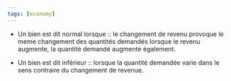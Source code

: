 ```yaml
---
tags: [economy] 
---
```


- Un bien est dit normal lorsque :: le changement de revenu provoque le meme changement des quantités demandés lorsque le revenu augmente, la quantité demandé augmente également.
<!--SR:!2023-03-11,3,210-->

- Un bien est dit inférieur :: lorsque la quantité demandée varie dans le sens contraire du changement de revenue.
<!--SR:!2023-03-10,2,208-->